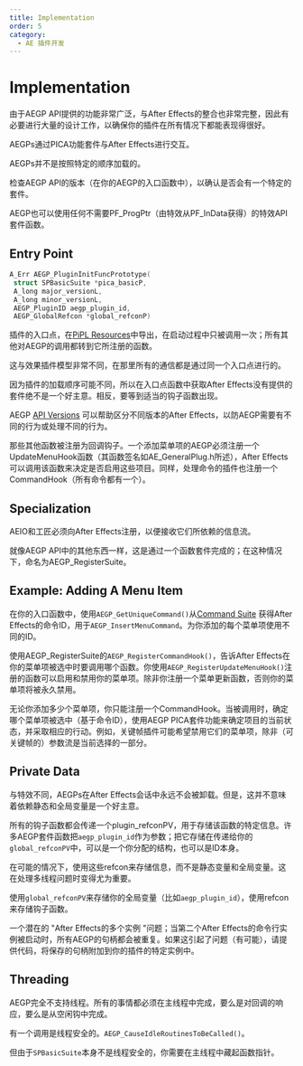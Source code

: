 ```yaml
---
title: Implementation
order: 5
category:
  - AE 插件开发
---
```


# Implementation

由于AEGP API提供的功能非常广泛，与After Effects的整合也非常完整，因此有必要进行大量的设计工作，以确保你的插件在所有情况下都能表现得很好。

AEGPs通过PICA功能套件与After Effects进行交互。

AEGPs并不是按照特定的顺序加载的。

检查AEGP API的版本（在你的AEGP的入口函数中），以确认是否会有一个特定的套件。

AEGP也可以使用任何不需要PF_ProgPtr（由特效从PF_InData获得）的特效API套件函数。

## Entry Point

```cpp
A_Err AEGP_PluginInitFuncPrototype(
 struct SPBasicSuite *pica_basicP,
 A_long major_versionL,
 A_long minor_versionL,
 AEGP_PluginID aegp_plugin_id,
 AEGP_GlobalRefcon *global_refconP)

```

插件的入口点，在[PiPL Resources](.../intro/pipl-resources.html)中导出，在启动过程中只被调用一次；所有其他对AEGP的调用都转到它所注册的函数。

这与效果插件模型非常不同，在那里所有的通信都是通过同一个入口点进行的。

因为插件的加载顺序可能不同，所以在入口点函数中获取After Effects没有提供的套件绝不是一个好主意。相反，要等到适当的钩子函数出现。

AEGP [API Versions](.../intro/compatibility-across-multiple-versions.html)  可以帮助区分不同版本的After Effects，以防AEGP需要有不同的行为或处理不同的行为。

那些其他函数被注册为回调钩子。一个添加菜单项的AEGP必须注册一个UpdateMenuHook函数（其函数签名如AE_GeneralPlug.h所述），After Effects可以调用该函数来决定是否启用这些项目。同样，处理命令的插件也注册一个CommandHook（所有命令都有一个）。

## Specialization

AEIO和工匠必须向After Effects注册，以便接收它们所依赖的信息流。

就像AEGP API中的其他东西一样，这是通过一个函数套件完成的；在这种情况下，命名为AEGP_RegisterSuite。

## Example: Adding A Menu Item

在你的入口函数中，使用`AEGP_GetUniqueCommand()`从[Command Suite](aegp-suites.html) 获得After Effects的命令ID，用于`AEGP_InsertMenuCommand`。为你添加的每个菜单项使用不同的ID。

使用AEGP_RegisterSuite的`AEGP_RegisterCommandHook()`，告诉After Effects在你的菜单项被选中时要调用哪个函数。你使用`AEGP_RegisterUpdateMenuHook()`注册的函数可以启用和禁用你的菜单项。除非你注册一个菜单更新函数，否则你的菜单项将被永久禁用。

无论你添加多少个菜单项，你只能注册一个CommandHook。当被调用时，确定哪个菜单项被选中（基于命令ID），使用AEGP PICA套件功能来确定项目的当前状态，并采取相应的行动。例如，关键帧插件可能希望禁用它们的菜单项，除非（可关键帧的）参数流是当前选择的一部分。

## Private Data

与特效不同，AEGPs在After Effects会话中永远不会被卸载。但是，这并不意味着依赖静态和全局变量是一个好主意。

所有的钩子函数都会传递一个plugin_refconPV，用于存储该函数的特定信息。许多AEGP套件函数把`aegp_plugin_id`作为参数；把它存储在传递给你的`global_refconPV`中，可以是一个你分配的结构，也可以是ID本身。

在可能的情况下，使用这些refcon来存储信息，而不是静态变量和全局变量。这在处理多线程问题时变得尤为重要。

使用`global_refconPV`来存储你的全局变量（比如`aegp_plugin_id`），使用refcon来存储钩子函数。

一个潜在的 "After Effects的多个实例 "问题；当第二个After Effects的命令行实例被启动时，所有AEGP的句柄都会被重复。如果这引起了问题（有可能），请提供代码，将保存的句柄附加到你的插件的特定实例中。

## Threading

AEGP完全不支持线程。所有的事情都必须在主线程中完成，要么是对回调的响应，要么是从空闲钩中完成。

有一个调用是线程安全的。`AEGP_CauseIdleRoutinesToBeCalled()`。

但由于`SPBasicSuite`本身不是线程安全的，你需要在主线程中藏起函数指针。